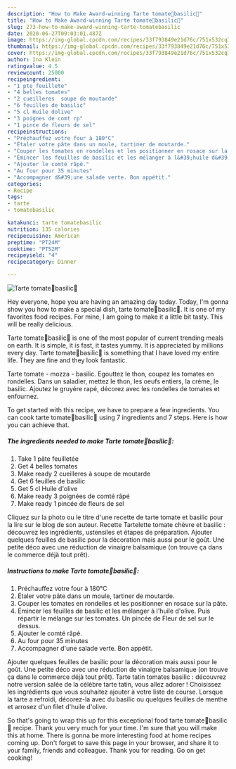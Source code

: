 ```yaml
---
description: "How to Make Award-winning Tarte tomate🍅basilic🌿"
title: "How to Make Award-winning Tarte tomate🍅basilic🌿"
slug: 273-how-to-make-award-winning-tarte-tomatebasilic
date: 2020-06-27T09:03:01.487Z
image: https://img-global.cpcdn.com/recipes/33f793849e21d76c/751x532cq70/tarte-tomate🍅basilic🌿-photo-principale-de-la-recette.jpg
thumbnail: https://img-global.cpcdn.com/recipes/33f793849e21d76c/751x532cq70/tarte-tomate🍅basilic🌿-photo-principale-de-la-recette.jpg
cover: https://img-global.cpcdn.com/recipes/33f793849e21d76c/751x532cq70/tarte-tomate🍅basilic🌿-photo-principale-de-la-recette.jpg
author: Ina Klein
ratingvalue: 4.5
reviewcount: 25000
recipeingredient:
- "1 pte feuillete"
- "4 belles tomates"
- "2 cueilleres  soupe de moutarde"
- "6 feuilles de basilic"
- "5 cl Huile dolive"
- "3 poignes de comt rp"
- "1 pince de fleurs de sel"
recipeinstructions:
- "Préchauffez votre four à 180°C"
- "Étaler votre pâte dans un moule, tartiner de moutarde."
- "Couper les tomates en rondelles et les positionner en rosace sur la pâte."
- "Émincer les feuilles de basilic et les mélanger à l&#39;huile d&#39;olive. Puis répartir le mélange sur les tomates. Un pincée de Fleur de sel sur le dessus."
- "Ajouter le comté râpé."
- "Au four pour 35 minutes"
- "Accompagner d&#39;une salade verte. Bon appétit."
categories:
- Recipe
tags:
- tarte
- tomatebasilic

katakunci: tarte tomatebasilic 
nutrition: 135 calories
recipecuisine: American
preptime: "PT24M"
cooktime: "PT52M"
recipeyield: "4"
recipecategory: Dinner

---
```



![Tarte tomate🍅basilic🌿](https://img-global.cpcdn.com/recipes/33f793849e21d76c/751x532cq70/tarte-tomate🍅basilic🌿-photo-principale-de-la-recette.jpg)

Hey everyone, hope you are having an amazing day today. Today, I'm gonna show you how to make a special dish, tarte tomate🍅basilic🌿. It is one of my favorites food recipes. For mine, I am going to make it a little bit tasty. This will be really delicious.

Tarte tomate🍅basilic🌿 is one of the most popular of current trending meals on earth. It is simple, it is fast, it tastes yummy. It is appreciated by millions every day. Tarte tomate🍅basilic🌿 is something that I have loved my entire life. They are fine and they look fantastic.

Tarte tomate - mozza - basilic. Egouttez le thon, coupez les tomates en rondelles. Dans un saladier, mettez le thon, les oeufs entiers, la créme, le basilic. Ajoutez le gruyére rapé, décorez avec les rondelles de tomates et enfournez.


To get started with this recipe, we have to prepare a few ingredients. You can cook tarte tomate🍅basilic🌿 using 7 ingredients and 7 steps. Here is how you can achieve that.

<!--inarticleads1-->

##### The ingredients needed to make Tarte tomate🍅basilic🌿:

1. Take 1 pâte feuilletée
1. Get 4 belles tomates
1. Make ready 2 cueilleres à soupe de moutarde
1. Get 6 feuilles de basilic
1. Get 5 cl Huile d&#39;olive
1. Make ready 3 poignées de comté râpé
1. Make ready 1 pincée de fleurs de sel


Cliquez sur la photo ou le titre d&#39;une recette de tarte tomate et basilic pour la lire sur le blog de son auteur. Recette Tartelette tomate chèvre et basilic : découvrez les ingrédients, ustensiles et étapes de préparation. Ajouter quelques feuilles de basilic pour la décoration mais aussi pour le goût. Une petite déco avec une réduction de vinaigre balsamique (on trouve ça dans le commerce déjà tout prêt). 

<!--inarticleads2-->

##### Instructions to make Tarte tomate🍅basilic🌿:

1. Préchauffez votre four à 180°C
1. Étaler votre pâte dans un moule, tartiner de moutarde.
1. Couper les tomates en rondelles et les positionner en rosace sur la pâte.
1. Émincer les feuilles de basilic et les mélanger à l&#39;huile d&#39;olive. Puis répartir le mélange sur les tomates. Un pincée de Fleur de sel sur le dessus.
1. Ajouter le comté râpé.
1. Au four pour 35 minutes
1. Accompagner d&#39;une salade verte. Bon appétit.


Ajouter quelques feuilles de basilic pour la décoration mais aussi pour le goût. Une petite déco avec une réduction de vinaigre balsamique (on trouve ça dans le commerce déjà tout prêt). Tarte tatin tomates basilic : découvrez notre version salée de la célèbre tarte tatin, vous allez adorer ! Choisissez les ingrédients que vous souhaitez ajouter à votre liste de course. Lorsque la tarte a refroidi, décorez-la avec du basilic ou quelques feuilles de menthe et arrosez d&#39;un filet d&#39;huile d&#39;olive. 

So that's going to wrap this up for this exceptional food tarte tomate🍅basilic🌿 recipe. Thank you very much for your time. I'm sure that you will make this at home. There is gonna be more interesting food at home recipes coming up. Don't forget to save this page in your browser, and share it to your family, friends and colleague. Thank you for reading. Go on get cooking!
